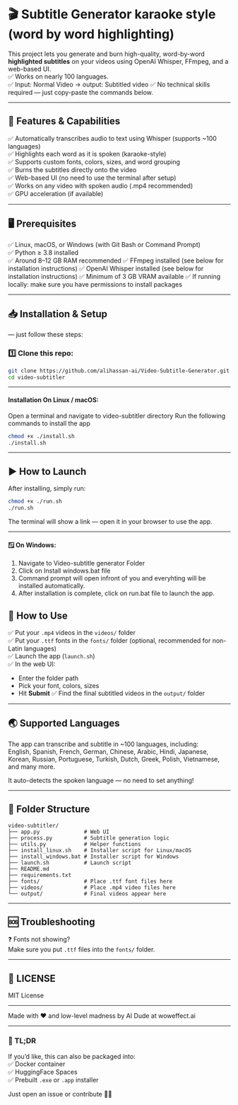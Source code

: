 # 🎬 Subtitle Generator karaoke style (word by word highlighting)

This project lets you generate and burn high-quality, word-by-word **highlighted subtitles** on your videos using OpenAI Whisper, FFmpeg, and a web-based UI.  
✅ Works on nearly 100 languages.  
✅ Input: Normal Video -> output: Subtitled video
✅ No technical skills required — just copy-paste the commands below.

---

## 🚀 Features & Capabilities

✅ Automatically transcribes audio to text using Whisper (supports ~100 languages)  
✅ Highlights each word as it is spoken (karaoke-style)  
✅ Supports custom fonts, colors, sizes, and word grouping  
✅ Burns the subtitles directly onto the video  
✅ Web-based UI (no need to use the terminal after setup)  
✅ Works on any video with spoken audio (.mp4 recommended)  
✅ GPU acceleration (if available)  

---

## 🖥️ Prerequisites

✅ Linux, macOS, or Windows (with Git Bash or Command Prompt)  
✅ Python ≥ 3.8 installed  
✅ Around 8–12 GB RAM recommended
✅ FFmpeg installed (see below for installation instructions)
✅ OpenAI Whisper installed (see below for installation instructions)
✅ Minimum of 3 GB VRAM available
✅ If running locally: make sure you have permissions to install packages

---

## 📥 Installation & Setup

— just follow these steps:

### 1️⃣ Clone this repo:
```bash
git clone https://github.com/alihassan-ai/Video-Subtitle-Generator.git
cd video-subtitler
```

---

#### Installation On Linux / macOS:
Open a terminal and navigate to video-subtitler directory
Run the following commands to install the app
```bash
chmod +x ./install.sh
./install.sh
```

---

## ▶️ How to Launch

After installing, simply run:
```bash
chmod +x ./run.sh
./run.sh
```

The terminal will show a link — open it in your browser to use the app.

---

#### 🪟 On Windows:
1) Navigate to Video-subtitle generator Folder 
2) Click on Install windows.bat file
3) Command prompt will open infront of you and everyhting will be installed automatically.
4) After installation is complete, click on run.bat file to launch the app.




## 📝 How to Use

✅ Put your `.mp4` videos in the `videos/` folder  
✅ Put your `.ttf` fonts in the `fonts/` folder (optional, recommended for non-Latin languages)  
✅ Launch the app (`launch.sh`)  
✅ In the web UI:
- Enter the folder path
- Pick your font, colors, sizes
- Hit **Submit**
✅ Find the final subtitled videos in the `output/` folder

---

## 🌏 Supported Languages

The app can transcribe and subtitle in ~100 languages, including:  
English, Spanish, French, German, Chinese, Arabic, Hindi, Japanese, Korean, Russian, Portuguese, Turkish, Dutch, Greek, Polish, Vietnamese, and many more.

It auto-detects the spoken language — no need to set anything!

---

## 📂 Folder Structure

```
video-subtitler/
├── app.py              # Web UI
├── process.py          # Subtitle generation logic
├── utils.py            # Helper functions
├── install_linux.sh    # Installer script for Linux/macOS
├── install_windows.bat # Installer script for Windows
├── launch.sh           # Launch script
├── README.md
├── requirements.txt
├── fonts/              # Place .ttf font files here
├── videos/             # Place .mp4 video files here
└── output/             # Final videos appear here
```

---

## 🆘 Troubleshooting

❓ Fonts not showing?  
Make sure you put `.ttf` files into the `fonts/` folder.

---

## 📝 LICENSE

MIT License

---

Made with ❤️ and low-level madness by AI Dude at woweffect.ai

---

### 🚀 TL;DR

If you’d like, this can also be packaged into:  
✅ Docker container  
✅ HuggingFace Spaces  
✅ Prebuilt `.exe` or `.app` installer  

Just open an issue or contribute 🚀✨